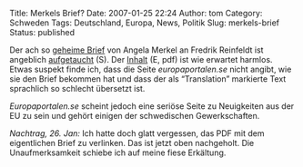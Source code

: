 Title: Merkels Brief?
Date: 2007-01-25 22:24
Author: tom
Category: Schweden
Tags: Deutschland, Europa, News, Politik
Slug: merkels-brief
Status: published

Der ach so [geheime
Brief](http://www.fiket.de/2007/01/23/merkels-geheimer-brief/) von
Angela Merkel an Fredrik Reinfeldt ist angeblich
[aufgetaucht](http://www.europaportalen.se/index.php?newsID=23913&page=2001&more=1)
(S). Der
[Inhalt](http://www.europaportalen.se/konstitution/angela.merkels%20brev%20070102.pdf)
(E, pdf) ist wie erwartet harmlos. Etwas suspekt finde ich, dass die
Seite *europaportalen.se* nicht angibt, wie sie den Brief bekommen hat
und dass der als “Translation” markierte Text sprachlich so schlecht
übersetzt ist.

*Europaportalen.se* scheint jedoch eine seriöse Seite zu Neuigkeiten aus
der EU zu sein und gehört einigen der schwedischen Gewerkschaften.

*Nachtrag, 26. Jan:* Ich hatte doch glatt vergessen, das PDF mit dem
eigentlichen Brief zu verlinken. Das ist jetzt oben nachgeholt. Die
Unaufmerksamkeit schiebe ich auf meine fiese Erkältung.

